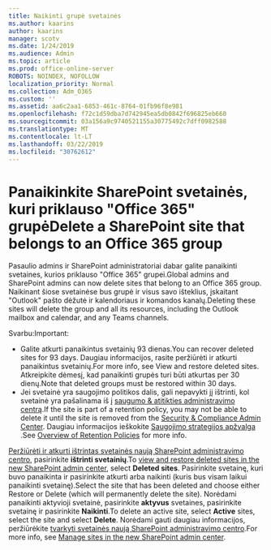 ```yaml
---
title: Naikinti grupė svetainės
ms.author: kaarins
author: kaarins
manager: scotv
ms.date: 1/24/2019
ms.audience: Admin
ms.topic: article
ms.prod: office-online-server
ROBOTS: NOINDEX, NOFOLLOW
localization_priority: Normal
ms.collection: Adm_O365
ms.custom: ''
ms.assetid: aa6c2aa1-6853-461c-8764-01fb96f8e981
ms.openlocfilehash: f72c1d59dba7d742945ea5db0842f696825eb660
ms.sourcegitcommit: 03a156a9c9740521155a30775492c7dff0982588
ms.translationtype: MT
ms.contentlocale: lt-LT
ms.lasthandoff: 03/22/2019
ms.locfileid: "30762612"
---
```

# <a name="delete-a-sharepoint-site-that-belongs-to-an-office-365-group"></a><span data-ttu-id="c7ca9-102">Panaikinkite SharePoint svetainės, kuri priklauso "Office 365" grupė</span><span class="sxs-lookup"><span data-stu-id="c7ca9-102">Delete a SharePoint site that belongs to an Office 365 group</span></span>

<span data-ttu-id="c7ca9-103">Pasaulio admins ir SharePoint administratoriai dabar galite panaikinti svetaines, kurios priklauso "Office 365" grupei.</span><span class="sxs-lookup"><span data-stu-id="c7ca9-103">Global admins and SharePoint admins can now delete sites that belong to an Office 365 group.</span></span> <span data-ttu-id="c7ca9-104">Naikinant šiose svetainėse bus grupė ir visus savo išteklius, įskaitant "Outlook" pašto dėžutė ir kalendoriaus ir komandos kanalų.</span><span class="sxs-lookup"><span data-stu-id="c7ca9-104">Deleting these sites will delete the group and all its resources, including the Outlook mailbox and calendar, and any Teams channels.</span></span>
  
<span data-ttu-id="c7ca9-105">Svarbu:</span><span class="sxs-lookup"><span data-stu-id="c7ca9-105">Important:</span></span>
- <span data-ttu-id="c7ca9-106">Galite atkurti panaikintus svetainių 93 dienas.</span><span class="sxs-lookup"><span data-stu-id="c7ca9-106">You can recover deleted sites for 93 days.</span></span> <span data-ttu-id="c7ca9-107">Daugiau informacijos, rasite peržiūrėti ir atkurti panaikintus svetainių.</span><span class="sxs-lookup"><span data-stu-id="c7ca9-107">For more info, see View and restore deleted sites.</span></span> <span data-ttu-id="c7ca9-108">Atkreipkite dėmesį, kad panaikinti grupės turi būti atkurtas per 30 dienų.</span><span class="sxs-lookup"><span data-stu-id="c7ca9-108">Note that deleted groups must be restored within 30 days.</span></span> 
- <span data-ttu-id="c7ca9-109">Jei svetainė yra saugojimo politikos dalis, gali nepavykti jį ištrinti, kol svetainė yra pašalinama iš į [saugumo &amp; atitikties administravimo centrą](https://protection.office.com/?rfr=AdminCenter#/retention).</span><span class="sxs-lookup"><span data-stu-id="c7ca9-109">If the site is part of a retention policy, you may not be able to delete it until the site is removed from the [Security &amp; Compliance Admin Center](https://protection.office.com/?rfr=AdminCenter#/retention).</span></span> <span data-ttu-id="c7ca9-110">Daugiau informacijos ieškokite [Saugojimo strategijos apžvalga](https://docs.microsoft.com/office365/securitycompliance/retention-policies#content-in-onedrive-accounts-and-sharepoint-sites) .</span><span class="sxs-lookup"><span data-stu-id="c7ca9-110">See [Overview of Retention Policies](https://docs.microsoft.com/office365/securitycompliance/retention-policies#content-in-onedrive-accounts-and-sharepoint-sites) for more info.</span></span> 
  
<span data-ttu-id="c7ca9-111">[Peržiūrėti ir atkurti ištrintas svetainės naują SharePoint administravimo centro](https://docs.microsoft.com/sharepoint/view-and-restore-deleted-sites-in-new-admin-center), pasirinkite **ištrinti svetainių**.</span><span class="sxs-lookup"><span data-stu-id="c7ca9-111">To [view and restore deleted sites in the new SharePoint admin center](https://docs.microsoft.com/sharepoint/view-and-restore-deleted-sites-in-new-admin-center), select **Deleted sites**.</span></span> <span data-ttu-id="c7ca9-112">Pasirinkite svetainę, kuri buvo panaikinta ir pasirinkite atkurti arba naikinti (kuris bus visam laikui panaikinti svetainę).</span><span class="sxs-lookup"><span data-stu-id="c7ca9-112">Select the site that has been deleted and choose either Restore or Delete (which will permanently delete the site).</span></span> <span data-ttu-id="c7ca9-113">Norėdami panaikinti aktyvioji svetainė, pasirinkite **aktyvus** svetaines, pasirinkite svetainę ir pasirinkite **Naikinti**.</span><span class="sxs-lookup"><span data-stu-id="c7ca9-113">To delete an active site, select **Active** sites, select the site and select **Delete**.</span></span> <span data-ttu-id="c7ca9-114">Norėdami gauti daugiau informacijos, peržiūrėkite [tvarkyti svetainės naują SharePoint administravimo centro](https://docs.microsoft.com/sharepoint/manage-sites-in-new-admin-center).</span><span class="sxs-lookup"><span data-stu-id="c7ca9-114">For more info, see [Manage sites in the new SharePoint admin center](https://docs.microsoft.com/sharepoint/manage-sites-in-new-admin-center).</span></span>
  

